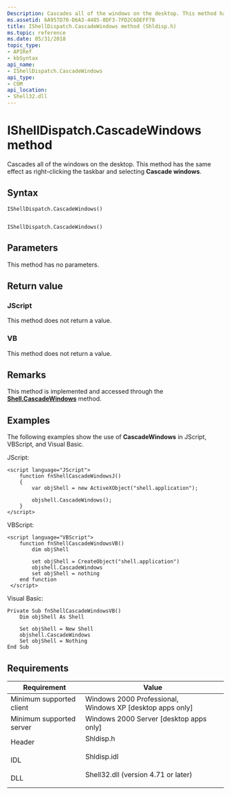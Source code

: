 ```yaml
---
Description: Cascades all of the windows on the desktop. This method has the same effect as right-clicking the taskbar and selecting Cascade windows.
ms.assetid: 6A957D70-D6A3-4485-8DF3-7FD2C6DEFF78
title: IShellDispatch.CascadeWindows method (Shldisp.h)
ms.topic: reference
ms.date: 05/31/2018
topic_type: 
- APIRef
- kbSyntax
api_name: 
- IShellDispatch.CascadeWindows
api_type: 
- COM
api_location: 
- Shell32.dll
---
```


# IShellDispatch.CascadeWindows method

Cascades all of the windows on the desktop. This method has the same effect as right-clicking the taskbar and selecting **Cascade windows**.

## Syntax


```JScript
IShellDispatch.CascadeWindows()
```


```VB

IShellDispatch.CascadeWindows()
```





## Parameters

This method has no parameters.

## Return value

### JScript

This method does not return a value.

### VB

This method does not return a value.

## Remarks

This method is implemented and accessed through the [**Shell.CascadeWindows**](shell-cascadewindows.md) method.

## Examples

The following examples show the use of **CascadeWindows** in JScript, VBScript, and Visual Basic.

JScript:


```JScript
<script language="JScript">
    function fnShellCascadeWindowsJ()
    {
        var objShell = new ActiveXObject("shell.application");
        
        objshell.CascadeWindows();
    }
</script>
```



VBScript:


```VB
<script language="VBScript">
    function fnShellCascadeWindowsVB()
        dim objShell
        
        set objShell = CreateObject("shell.application")
        objshell.CascadeWindows
        set objShell = nothing
    end function
 </script>
```



Visual Basic:


```VB
Private Sub fnShellCascadeWindowsVB()
    Dim objShell As Shell
    
    Set objShell = New Shell
    objshell.CascadeWindows
    Set objShell = Nothing
End Sub
```



## Requirements



| Requirement | Value |
|-------------------------------------|----------------------------------------------------------------------------------------------------------------|
| Minimum supported client<br/> | Windows 2000 Professional, Windows XP \[desktop apps only\]<br/>                                         |
| Minimum supported server<br/> | Windows 2000 Server \[desktop apps only\]<br/>                                                           |
| Header<br/>                   | <dl> <dt>Shldisp.h</dt> </dl>                           |
| IDL<br/>                      | <dl> <dt>Shldisp.idl</dt> </dl>                         |
| DLL<br/>                      | <dl> <dt>Shell32.dll (version 4.71 or later)</dt> </dl> |



 

 




